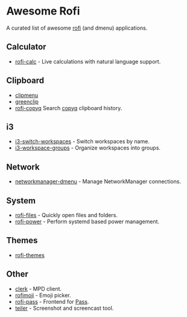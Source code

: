 # Awesome Rofi

A curated list of awesome [rofi](https://github.com/DaveDavenport/rofi) (and dmenu) applications.

## Calculator

- [rofi-calc](https://github.com/svenstaro/rofi-calc) -
  Live calculations with natural language support.

## Clipboard

- [clipmenu](https://github.com/cdown/clipmenu)
- [greenclip](https://github.com/erebe/greenclip)
- [rofi-copyq](https://github.com/cjbassi/rofi-copyq)
  Search [copyq](https://github.com/hluk/CopyQ) clipboard history.

## i3

- [i3-switch-workspaces](https://github.com/carnager/rofi-scripts/blob/master/i3_switch_workspace.sh) -
  Switch workspaces by name.
- [i3-workspace-groups](https://github.com/cjbassi/i3-workspace-groups) -
  Organize workspaces into groups.

## Network

- [networkmanager-dmenu](https://github.com/firecat53/networkmanager-dmenu) -
  Manage NetworkManager connections.

## System

- [rofi-files](https://github.com/cjbassi/rofi-files) -
  Quickly open files and folders.
- [rofi-power](https://github.com/cjbassi/rofi-power) -
  Perform systemd based power management.

## Themes

- [rofi-themes](https://github.com/DaveDavenport/rofi-themes)

## Other

- [clerk](https://github.com/carnager/clerk) -
  MPD client.
- [rofimoji](https://github.com/fdw/rofimoji) -
  Emoji picker.
- [rofi-pass](https://github.com/carnager/rofi-pass) -
  Frontend for [Pass](https://www.passwordstore.org/).
- [teiler](https://github.com/carnager/teiler) -
  Screenshot and screencast tool.

